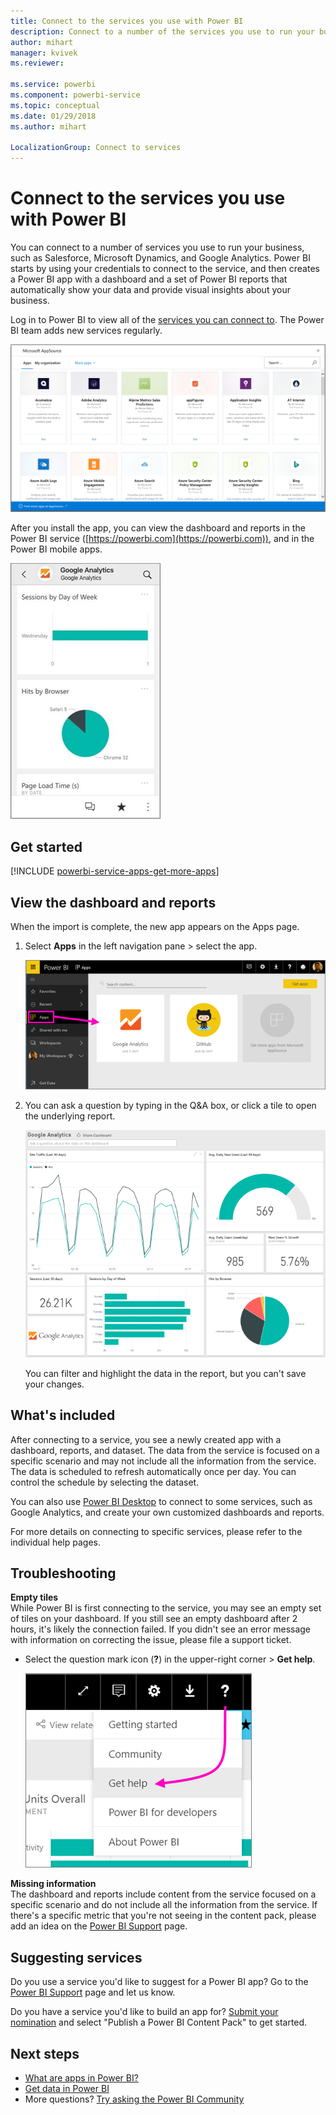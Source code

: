 ```yaml
---
title: Connect to the services you use with Power BI
description: Connect to a number of the services you use to run your business, such as Salesforce, Microsoft Dynamics CRM, and Google Analytics.
author: mihart
manager: kvivek
ms.reviewer: 

ms.service: powerbi
ms.component: powerbi-service
ms.topic: conceptual
ms.date: 01/29/2018
ms.author: mihart

LocalizationGroup: Connect to services
---
```

# Connect to the services you use with Power BI
You can connect to a number of services you use to run your business, such as Salesforce, Microsoft Dynamics, and Google Analytics. Power BI starts by using your credentials to connect to the service, and then creates a Power BI app with a dashboard and a set of Power BI reports that automatically show your data and provide visual insights about your business. 

Log in to Power BI to view all of the [services you can connect to](https://app.powerbi.com/getdata/services). The Power BI team adds new services regularly.

![AppSource apps](./media/end-user-connect-to-services/overview.png)

After you install the app, you can view the dashboard and reports in the Power BI service ([https://powerbi.com](https://powerbi.com)), and in the Power BI mobile apps. 

![Google analytics app in the Power BI mobile app](./media/end-user-connect-to-services/power-bi-service-mobile-app-240.png)

## Get started
[!INCLUDE [powerbi-service-apps-get-more-apps](../includes/powerbi-service-apps-get-more-apps.md)]

## View the dashboard and reports
When the import is complete, the new app appears on the Apps page.

1. Select **Apps** in the left navigation pane > select the app.
   
     ![Apps page](./media/end-user-connect-to-services/power-bi-service-apps-open-app.png)
2. You can ask a question by typing in the Q&A box, or click a tile to open the underlying report. 
   
    ![Google Analytics dashboard](./media/end-user-connect-to-services/googleanalytics2.png)
   
    You can filter and highlight the data in the report, but you can't save your changes.

## What's included
After connecting to a service, you see a newly created app with a dashboard, reports, and dataset. The data from the service is focused on a specific scenario and may not include all the information from the service. The data is scheduled to refresh automatically once per day. You can control the schedule by selecting the dataset.

You can also use [Power BI Desktop](../desktop-get-the-desktop.md) to connect to some services, such as Google Analytics, and create your own customized dashboards and reports.  

For more details on connecting to specific services, please refer to the individual help pages.

## Troubleshooting
**Empty tiles**  
While Power BI is first connecting to the service, you may see an empty set of tiles on your dashboard. If you still see an empty dashboard after 2 hours, it's likely the connection failed. If you didn't see an error message with information on correcting the issue, please file a support ticket.

* Select the question mark icon (**?**) in the upper-right corner >  **Get help**.
  
    ![Get help icon](./media/end-user-connect-to-services/power-bi-service-get-help.png)

**Missing information**  
The dashboard and reports include content from the service focused on a specific scenario and do not include all the information from the service. If there's a specific metric that you're not seeing in the content pack, please add an idea on the [Power BI Support](https://support.powerbi.com/forums/265200-power-bi) page.

## Suggesting services
Do you use a service you'd like to suggest for a Power BI app? Go to the [Power BI Support](https://support.powerbi.com/forums/265200-power-bi) page and let us know.

Do you have a service you'd like to build an app for? [Submit your nomination](https://azure.microsoft.com/marketplace/programs/certified/apply/) and select "Publish a Power BI Content Pack" to get started.

## Next steps
* [What are apps in Power BI?](end-user-apps.md)
* [Get data in Power BI](../service-get-data.md)
* More questions? [Try asking the Power BI Community](http://community.powerbi.com/)


